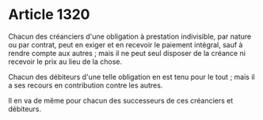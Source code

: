 # Article 1320

<p>Chacun des créanciers d'une obligation à prestation indivisible, par nature ou par contrat, peut en exiger et en recevoir le paiement intégral, sauf à rendre compte aux autres ; mais il ne peut seul disposer de la créance ni recevoir le prix au lieu de la chose. </p><p> Chacun des débiteurs d'une telle obligation en est tenu pour le tout ; mais il a ses recours en contribution contre les autres. </p><p> Il en va de même pour chacun des successeurs de ces créanciers et débiteurs. </p>
